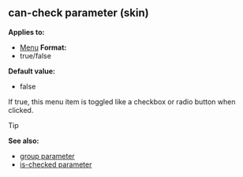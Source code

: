 ## can-check parameter (skin)

<!-- -->
**Applies to:**
+   [Menu](/ref/skin/control/menu.md) <!-- -->
**Format:**
+   true/false
<!-- -->
**Default value:**
+   false


If true, this menu item is toggled like a checkbox or radio
button when clicked.

> [!TIP] 
> **See also:**
> +   [group parameter](/ref/skin/param/group.md) 
> +   [is-checked parameter](/ref/skin/param/is-checked.md) 